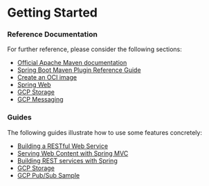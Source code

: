 # Getting Started

### Reference Documentation

For further reference, please consider the following sections:

* [Official Apache Maven documentation](https://maven.apache.org/guides/index.html)
* [Spring Boot Maven Plugin Reference Guide](https://docs.spring.io/spring-boot/docs/3.0.7/maven-plugin/reference/html/)
* [Create an OCI image](https://docs.spring.io/spring-boot/docs/3.0.7/maven-plugin/reference/html/#build-image)
* [Spring Web](https://docs.spring.io/spring-boot/docs/3.0.7/reference/htmlsingle/#web)
* [GCP Storage](https://googlecloudplatform.github.io/spring-cloud-gcp/reference/html/index.html#cloud-storage)
* [GCP Messaging](https://googlecloudplatform.github.io/spring-cloud-gcp/reference/html/index.html#cloud-pubsub)

### Guides

The following guides illustrate how to use some features concretely:

* [Building a RESTful Web Service](https://spring.io/guides/gs/rest-service/)
* [Serving Web Content with Spring MVC](https://spring.io/guides/gs/serving-web-content/)
* [Building REST services with Spring](https://spring.io/guides/tutorials/rest/)
* [GCP Storage](https://github.com/GoogleCloudPlatform/spring-cloud-gcp/tree/main/spring-cloud-gcp-samples/spring-cloud-gcp-storage-resource-sample)
* [GCP Pub/Sub Sample](https://github.com/GoogleCloudPlatform/spring-cloud-gcp/tree/main/spring-cloud-gcp-samples/spring-cloud-gcp-pubsub-sample)


